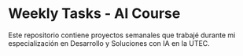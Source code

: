 # Weekly Tasks - AI Course
Este repositorio contiene proyectos semanales que trabajé durante mi especialización en Desarrollo y Soluciones con IA en la UTEC.
